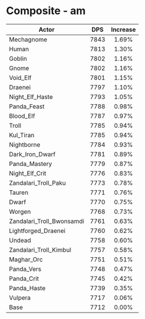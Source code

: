 # Composite - am
| Actor | DPS | Increase |
|---|:---:|:---:|
|Mechagnome|7843|1.69%|
|Human|7813|1.30%|
|Goblin|7802|1.16%|
|Gnome|7802|1.16%|
|Void_Elf|7801|1.15%|
|Draenei|7797|1.10%|
|Night_Elf_Haste|7793|1.05%|
|Panda_Feast|7788|0.98%|
|Blood_Elf|7787|0.97%|
|Troll|7785|0.94%|
|Kul_Tiran|7785|0.94%|
|Nightborne|7784|0.93%|
|Dark_Iron_Dwarf|7781|0.89%|
|Panda_Mastery|7779|0.87%|
|Night_Elf_Crit|7776|0.83%|
|Zandalari_Troll_Paku|7773|0.78%|
|Tauren|7771|0.76%|
|Dwarf|7770|0.75%|
|Worgen|7768|0.73%|
|Zandalari_Troll_Bwonsamdi|7761|0.63%|
|Lightforged_Draenei|7760|0.62%|
|Undead|7758|0.60%|
|Zandalari_Troll_Kimbul|7757|0.58%|
|Maghar_Orc|7751|0.51%|
|Panda_Vers|7748|0.47%|
|Panda_Crit|7745|0.42%|
|Panda_Haste|7739|0.35%|
|Vulpera|7717|0.06%|
|Base|7712|0.00%|
